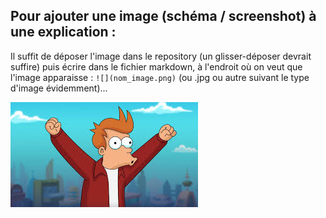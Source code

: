 ## Pour ajouter une image (schéma / screenshot) à une explication :

Il suffit de déposer l'image dans le repository (un glisser-déposer devrait suffire) puis écrire dans le fichier markdown, à l'endroit où on veut que l'image apparaisse :
`![](nom_image.png)` (ou .jpg ou autre suivant le type d'image évidemment)...

![](Fry.jpeg)
